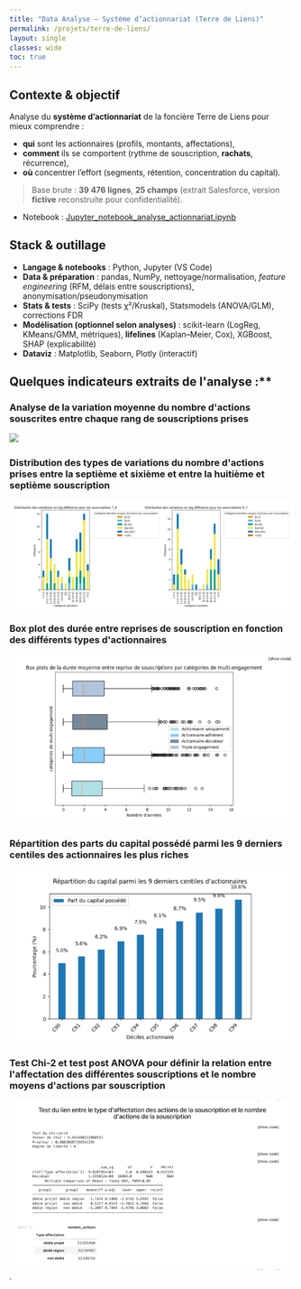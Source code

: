 ```yaml
---
title: "Data Analyse — Système d’actionnariat (Terre de Liens)"
permalink: /projets/terre-de-liens/
layout: single
classes: wide
toc: true
---
```

 
## Contexte & objectif
Analyse du **système d’actionnariat** de la foncière Terre de Liens pour mieux comprendre :
- **qui** sont les actionnaires (profils, montants, affectations),
- **comment** ils se comportent (rythme de souscription, **rachats**, récurrence),
- **où** concentrer l’effort (segments, rétention, concentration du capital).

> Base brute : **39 476 lignes**, **25 champs** (extrait Salesforce, version **fictive** reconstruite pour confidentialité).

- Notebook : [Jupyter_notebook_analyse_actionnariat.ipynb](../asset/data_analysis_TDL/notebooks/Jupyter_notebook_analyse_actionnariat.ipynb)

## Stack & outillage

- **Langage & notebooks** : Python, Jupyter (VS Code)
- **Data & préparation** : pandas, NumPy, nettoyage/normalisation, *feature engineering* (RFM, délais entre souscriptions), anonymisation/pseudonymisation
- **Stats & tests** : SciPy (tests χ²/Kruskal), Statsmodels (ANOVA/GLM), corrections FDR
- **Modélisation (optionnel selon analyses)** : scikit-learn (LogReg, KMeans/GMM, métriques), **lifelines** (Kaplan–Meier, Cox), XGBoost, SHAP (explicabilité)
- **Dataviz** : Matplotlib, Seaborn, Plotly (interactif)


## Quelques indicateurs extraits de l'analyse :**

### Analyse de la variation moyenne du nombre d'actions souscrites entre chaque rang de souscriptions prises

![](../asset/data_analysis_TDL/images/Analyse%20de%20la%20variation%20moyenne%20du%20nombre%20d%E2%80%99actions%20souscrites%20entre%20chaque%20rang%20de%20souscriptions%20prises.png)


### Distribution des types de variations du nombre d'actions prises entre la septième et sixième  et entre la huitième et septième souscription

![](../asset/data_analysis_TDL/images/Distribution%20des%20types%20de%20variations%20du%20nombre%20d%E2%80%99actions%20prises%20entre%20la%20septie%CC%80me%20et%20sixie%CC%80me%20et%20entre%20la%20huitie%CC%80me%20et%20septie%CC%80me%20souscription%20%20.png)

### Box plot des durée entre reprises de souscription en fonction des différents types d'actionnaires

![](../asset/data_analysis_TDL/images/Box%20plot%20des%20dure%CC%81e%20entre%20reprises%20de%20souscription%20en%20fonction%20des%20diffe%CC%81rents%20types%20d%E2%80%99actionnaires%20.png)

### Répartition des parts du capital possédé parmi les 9 derniers centiles des actionnaires les plus riches

![](../asset/data_analysis_TDL/images/Re%CC%81partition%20des%20parts%20du%20capital%20posse%CC%81de%CC%81%20parmi%20les%209%20derniers%20centiles%20des%20actionnaires%20les%20plus%20riches%20%20.png)

### Test Chi-2 et test post ANOVA pour définir la relation entre l'affectation des différentes souscriptions et le nombre moyens d'actions par souscription

![](../asset/data_analysis_TDL/images/Test%20Chi-2%20et%20test%20post%20ANOVA%20pour%20de%CC%81finir%20la%20relation%20entre%20l%E2%80%99affectation%20des%20diffe%CC%81rentes%20souscriptions%20et%20le%20nombre%20moyens%20d%E2%80%99actions%20par%20souscription%20%20.png). 


